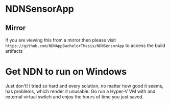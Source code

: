 # NDNSensorApp

## Mirror

If you are viewing this from a mirror then please
visit `https://github.com/NDNAppBachelorThesis/NDNSensorApp` to
access the build artifacts

# Get NDN to run on Windows

Just don't! I tried so hard and every solution, no matter how good it seems, has problems, which
render it unusable.
Go run a Hyper-V VM with and external virtual switch and enjoy the hours of time you just saved.
